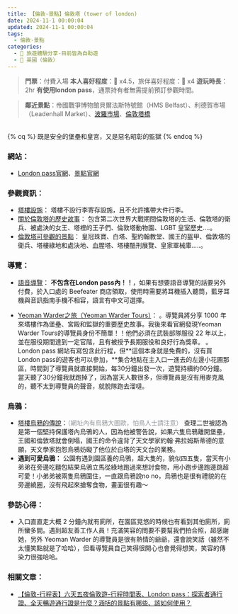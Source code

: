 ```yaml
---
title: 【倫敦-景點】倫敦塔 (tower of london)
date: 2024-11-1 00:00:04
updated: 2024-11-1 00:00:04
tags:
  - 倫敦-景點
categories: 
  - 🌴 旅遊體驗分享-目前皆為自助遊
  - 🥥 英國（倫敦） 
---
```

>**門票**：付費入場
>**本人喜好程度**：🌝 x4.5，旅伴喜好程度：🌝 x4
>**遊玩時長**：2hr
>**有使用london pass**，通票持有者無需提前預訂參觀時間。
<!-- more -->
>**鄰近景點**：帝國戰爭博物館貝爾法斯特號館（HMS Belfast）、利德賀市場（Leadenhall Market）、[波羅市場](https://taoudjiji.github.io/blog/london/L-trans%20and%20food/L-food/?highlight=%E6%B3%A2%E7%BE%85%E5%B8%82%E5%A0%B4)、[倫敦塔橋](https://taoudjiji.github.io/blog/london/L-spot/Tower%20Bridge/?highlight=%E5%80%AB%E6%95%A6%E5%A1%94%E6%A9%8B+%28tower+bridge)

<br>
{% cq %} 既是安全的堡壘和皇宮，又是惡名昭彰的監獄 {% endcq %}
<br>

### 網站：
 + [London pass官網](https://londonpass.com/en-us/london-attractions/tower-of-london)、[景點官網]( https://www.hrp.org.uk/tower-of-london/) 

### 參觀資訊：
  + [塔樓設施](https://www.hrp.org.uk/tower-of-london/visit/facilities/#gs.dvj68p)：
  塔樓不設行李寄存設施，且不允許攜帶大件行李。
 + [關於倫敦塔的歷史故事](https://www.hrp.org.uk/tower-of-london/history-and-stories/#gs.dvit1e)：
 包含第二次世界大戰期間倫敦塔的生活、倫敦塔的衛兵、被處決的女王、塔裡的王子們、倫敦塔動物園、LGBT 皇室歷史....。
 + [倫敦塔可參觀的景點](https://www.hrp.org.uk/tower-of-london/whats-included-in-your-ticket/#gs.dvj6a0)：
 皇冠珠寶、白塔、聖約翰教堂、國王的盔甲、倫敦塔的衛兵、塔樓綠地和處決地、血腥塔、塔樓酷刑展覽、皇家軍械庫.....。

### 導覽：
+ [語音導覽](https://www.hrp.org.uk/tower-of-london/whats-on/audio-guide-tour/#gs.dvj997)：
**不包含在London pass內！！**，如果有想要語音導覽的話要另外付費，於入口處的 Beefeater 商店領取，使用時需要將耳機插入聽筒，藍牙耳機與音訊指南手機不相容，語言有中文可選擇。

+ [Yeoman Warder之旅（Yeoman Warder Tours）](https://www.hrp.org.uk/tower-of-london/whats-on/yeoman-warder-tours/#gs.eev0m9)：
 。導覽員將分享 1000 年來塔樓作為堡壘、宮殿和監獄的重要歷史故事。我後來看官網發現Yeoman Warder Tours的導覽員身份不簡單！！他們必須在武裝部隊服役 22 年以上，並在服役期間達到一定官階，且有被授予長期服役和良好行為獎章。
 。London pass 網站有寫包含此行程，但**這個本身就是免費的，沒有買London pass的遊客也可以參加，**集合地點在主入口一進去的左邊小花圃那區，時間到了導覽員就直接開始，每30分鐘出發一次，遊覽持續約60分鐘。當天聽了30分鐘我就跑掉了，因為當天人數很多，但導覽員是沒有用麥克風的，聽不太到導覽員的聲音，就脫隊跑去溜噠。

### 烏鴉：
 + [塔樓烏鴉的傳說](https://www.hrp.org.uk/tower-of-london/whats-on/the-ravens/#gs.eev11u)：<font color=#909497>（網址內有烏鴉大圖歐，怕鳥人士請注意）</font>
 查理二世被認為是第一個堅持保護塔內烏鴉的人，因為他被警告說，如果六隻烏鴉離開堡壘，王國和倫敦塔就會倒塌，國王的命令違背了天文學家約翰·弗拉姆斯蒂德的意願，天文學家抱怨烏鴉妨礙了他位於白塔的天文台的業務。
 + **遇到可愛烏鴉：**
 公園有遇到園區養的烏鴉，超大隻的，貌似四五隻，當天有小弟弟在旁邊吃麵包結果烏鴉立馬從綠地跑過來想討食物，用小跑步邊跑邊跳超可愛！小弟弟被兩隻烏鴉圍住，一直跟烏鴉說no no，烏鴉也是很有禮貌的在旁邊繞圈，沒有飛起來搶奪食物，畫面很有趣～


### 參訪心得：
  + 入口直直走大概 2 分鐘內就有廁所，在園區晃悠的時候也有看到其他廁所，廁所蠻多間。遇到超友善工作人員！充滿笑容的問要不要幫我們拍合照，超感謝她，另外 Yeoman Warder 的導覽員是很有熱情的爺爺，還會說笑話（雖然不太懂笑點就是了哈哈），但看導覽員自己笑得很開心也會覺得想笑，笑容的傳染力很強哈哈。

### 相關文章：
+ [【倫敦-行程表】六天五夜倫敦遊-行程時間表、London pass：探索者通行證、全天暢遊通行證是什麼？涵括的景點有哪些、該如何使用？](https://taoudjiji.github.io/blog/london/L-spot/L-schedule%20/?highlight=%E5%80%AB%E6%95%A6+%E8%A1%8C%E7%A8%8B%E8%A1%A8)